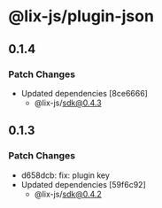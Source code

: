 # @lix-js/plugin-json

## 0.1.4

### Patch Changes

- Updated dependencies [8ce6666]
  - @lix-js/sdk@0.4.3

## 0.1.3

### Patch Changes

- d658dcb: fix: plugin key
- Updated dependencies [59f6c92]
  - @lix-js/sdk@0.4.2
